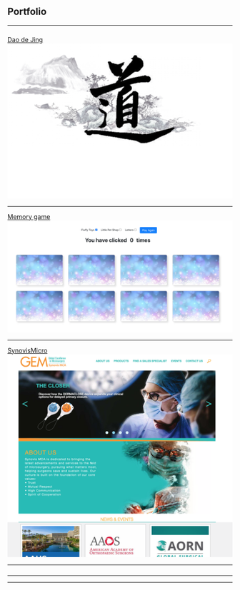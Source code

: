 ## Portfolio

---

###  

[Dao de Jing](http://mindover.cloud/dao/index.html#)
<img src="images/dao.png?raw=true"/>

---
[Memory game](http://mindover.cloud/memorygame/index.html)
<img src="images/MemoryGame.png?raw=true"/>

---
[SynovisMicro](https://www.synovismicro.com/)
<img src="images/synovis.png"/>

---

### 

---




---

<!-- Remove above link if you don't want to attibute -->
